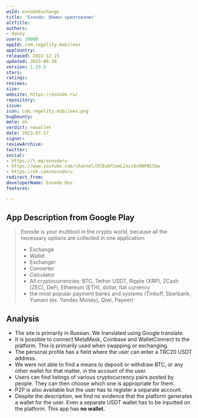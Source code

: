 ```yaml
---
wsId: exnodeExchange
title: 'Exnode: Обмен криптовалют'
altTitle: 
authors:
- danny
users: 10000
appId: com.regelity.mobileex
appCountry: 
released: 2022-12-15
updated: 2023-06-30
version: 1.33.5
stars: 
ratings: 
reviews: 
size: 
website: https://exnode.ru/
repository: 
issue: 
icon: com.regelity.mobileex.png
bugbounty: 
meta: ok
verdict: nowallet
date: 2023-07-17
signer: 
reviewArchive: 
twitter: 
social:
- https://t.me/exnoderu
- https://www.youtube.com/channel/UCBuAFCwmL2xzz6x0NPBCSUw
- https://vk.com/exnoderu
redirect_from: 
developerName: Exnode Dev.
features: 

---
```


## App Description from Google Play

> Exnode is your multitool in the crypto world, because all the necessary options are collected in one application:
>
> - Exchange
> - Wallet
> - Exchanger
> - Converter
> - Calculator
> - All cryptocurrencies: BTC, Tether USDT, Ripple (XRP), ZCash (ZEC), DeFi, Ethereum (ETH), dollar, fiat currency
> - the most popular payment banks and systems (Tinkoff, Sberbank, Yumani (ex. Yandex Money), Qiwi, Payeer)

## Analysis

- The site is primarily in Russian. We translated using Google translate.
- It is possible to connect MetaMask, Coinbase and WalletConnect to the platform. This is primarily used when swapping or exchanging.
- The personal profile has a field where the user can enter a TRC20 USDT address.
- We were not able to find a means to deposit or withdraw BTC, or any other wallet for that matter, in the account of the user.
- Users can find listings of various cryptocurrency pairs posted by people. They can then choose which one is appropriate for them.
- P2P is also available but the user has to register a separate account.
- Despite the description, we find no evidence that the platform generates a wallet for the user. Even a separate USDT wallet has to be inputted on the platform. This app has **no wallet.**  
